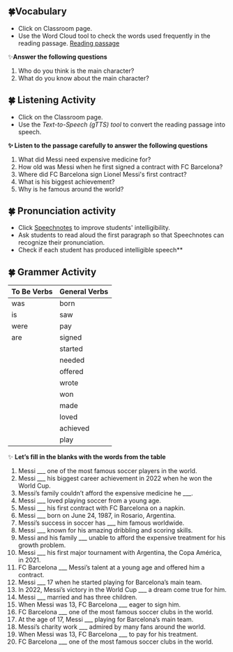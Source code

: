 ## 🍀Vocabulary
+ Click on Classroom page.
+ Use the Word Cloud tool to check the words used frequently in the reading passage. [Reading passage](https://github.com/Alexwcjung/Fall2024/blob/main/reading%20passage.md)

✨**Answer the following questions**
1. Who do you think is the main character?
2. What do you know about the main character?

## 🍀 Listening Activity 
+ Click on the Classroom page.
+ Use the *Text-to-Speech (gTTS) tool* to convert the reading passage into speech.

**✨ Listen to the passage carefully to answer the following questions**
1. What did Messi need expensive medicine for?
2. How old was Messi when he first signed a contract with FC Barcelona?
3. Where did FC Barcelona sign Lionel Messi's first contract?
4. What is his biggest achievement?
5. Why is he famous around the world?
   
## 🍀 Pronunciation activity
+ Click [Speechnotes](https://speechnotes.co/) to improve students' intelligibility.
+ Ask students to read aloud the first paragraph so that Speechnotes can recognize their pronunciation.
+ Check if each student has produced intelligible speech**

## 🍀 Grammer Activity

| **To Be Verbs** | **General Verbs** |
|-----------------|-------------------|
| was             | born              |
| is              | saw               |
| were            | pay               |
| are             | signed            |
|                 | started           |
|                 | needed            |
|                 | offered           |
|                 | wrote             |
|                 | won               |
|                 | made              |
|                 | loved             |
|                 | achieved          |
|                 | play              |


✨ **Let’s fill in the blanks with the words from the table**

1. Messi ___ one of the most famous soccer players in the world.
2. Messi ___ his biggest career achievement in 2022 when he won the World Cup.
3. Messi’s family couldn’t afford the expensive medicine he ___.
4. Messi ___ loved playing soccer from a young age.
5. Messi ___ his first contract with FC Barcelona on a napkin.
6. Messi ___ born on June 24, 1987, in Rosario, Argentina.
7. Messi’s success in soccer has ___ him famous worldwide.
8. Messi ___ known for his amazing dribbling and scoring skills.
9. Messi and his family ___ unable to afford the expensive treatment for his growth problem.
10. Messi ___ his first major tournament with Argentina, the Copa América, in 2021.
11. FC Barcelona ___ Messi’s talent at a young age and offered him a contract.
12. Messi ___ 17 when he started playing for Barcelona’s main team.
13. In 2022, Messi’s victory in the World Cup ___ a dream come true for him.
14. Messi ___ married and has three children.
15. When Messi was 13, FC Barcelona ___ eager to sign him.
16. FC Barcelona ___ one of the most famous soccer clubs in the world.
17. At the age of 17, Messi ___ playing for Barcelona’s main team.
18. Messi’s charity work ___ admired by many fans around the world.
19. When Messi was 13, FC Barcelona ___ to pay for his treatment.
20. FC Barcelona ___ one of the most famous soccer clubs in the world.





